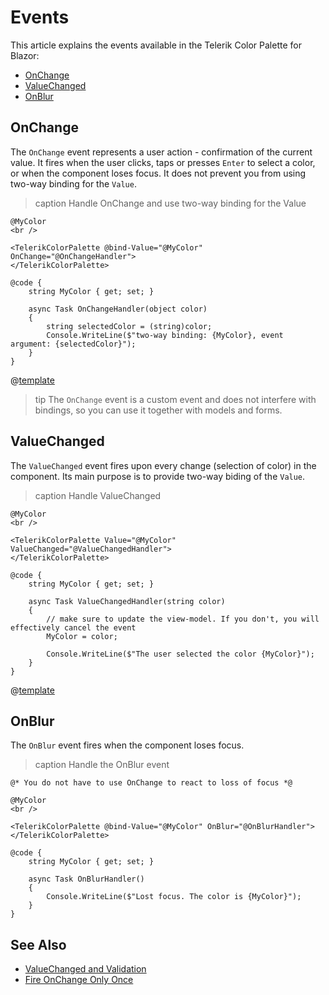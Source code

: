 
# Events

This article explains the events available in the Telerik Color Palette for Blazor:

* [OnChange](#onchange)
* [ValueChanged](#valuechanged)
* [OnBlur](#onblur)

## OnChange

The `OnChange` event represents a user action - confirmation of the current value. It fires when the user clicks, taps or presses `Enter` to select a color, or when the component loses focus. It does not prevent you from using two-way binding for the `Value`.

>caption Handle OnChange and use two-way binding for the Value

````RAZOR
@MyColor
<br />

<TelerikColorPalette @bind-Value="@MyColor" OnChange="@OnChangeHandler">
</TelerikColorPalette>

@code {
    string MyColor { get; set; }
    
    async Task OnChangeHandler(object color)
    {
        string selectedColor = (string)color;
        Console.WriteLine($"two-way binding: {MyColor}, event argument: {selectedColor}");
    }
}
````

@[template](/_contentTemplates/common/general-info.md#event-callback-can-be-async)

>tip The `OnChange` event is a custom event and does not interfere with bindings, so you can use it together with models and forms.

## ValueChanged

The `ValueChanged` event fires upon every change (selection of color) in the component. Its main purpose is to provide two-way biding of the `Value`.

>caption Handle ValueChanged

````RAZOR
@MyColor
<br />

<TelerikColorPalette Value="@MyColor" ValueChanged="@ValueChangedHandler">
</TelerikColorPalette>

@code {
    string MyColor { get; set; }
    
    async Task ValueChangedHandler(string color)
    {
        // make sure to update the view-model. If you don't, you will effectively cancel the event
        MyColor = color;

        Console.WriteLine($"The user selected the color {MyColor}");
    }
}
````

@[template](/_contentTemplates/common/general-info.md#event-callback-can-be-async)

## OnBlur

The `OnBlur` event fires when the component loses focus.

>caption Handle the OnBlur event

````RAZOR
@* You do not have to use OnChange to react to loss of focus *@

@MyColor
<br />

<TelerikColorPalette @bind-Value="@MyColor" OnBlur="@OnBlurHandler">
</TelerikColorPalette>

@code {
    string MyColor { get; set; }
    
    async Task OnBlurHandler()
    {
        Console.WriteLine($"Lost focus. The color is {MyColor}");
    }
}
````

## See Also

* [ValueChanged and Validation](slug:value-changed-validation-model)
* [Fire OnChange Only Once](slug:ddl-kb-onchange-fires-twice)
